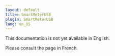 ```yaml
---
layout: default
title: SmartMeterUSB
plugin: SmartMeterUSB
lang: en_US
---
```


This documentation is not yet available in English.

Please consult the page in French.
